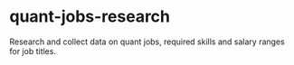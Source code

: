 # quant-jobs-research
Research and collect data on quant jobs, required skills and salary ranges for job titles.
